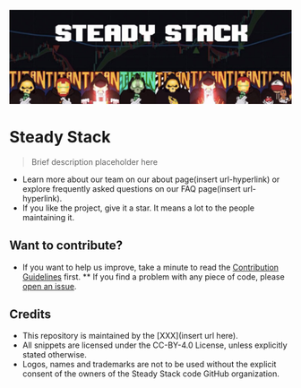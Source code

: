 ![Logo](brand-and-design/logo-resources/logo.png)

# Steady Stack

> Brief description placeholder here 


* Learn more about our team on our about page(insert url-hyperlink) or explore frequently asked questions on our FAQ page(insert url-hyperlink).
* If you like the project, give it a star. It means a lot to the people maintaining it.

## Want to contribute?

* If you want to help us improve, take a minute to read the [Contribution Guidelines](/CONTRIBUTING.md) first.
** If you find a problem with any piece of code, please [open an issue](https://github.com/30-seconds/steady-stack/issues/new).


## Credits

* This repository is maintained by the [XXX](insert url here).
* All snippets are licensed under the CC-BY-4.0 License, unless explicitly stated otherwise.
* Logos, names and trademarks are not to be used without the explicit consent of the owners of the Steady Stack code GitHub organization.

